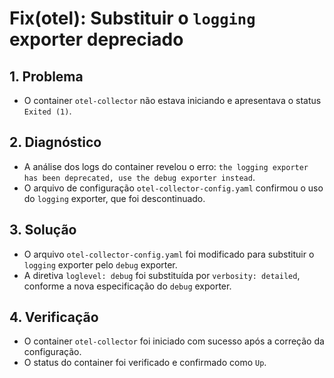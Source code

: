 # Fix(otel): Substituir o `logging` exporter depreciado

## 1. Problema

*   O container `otel-collector` não estava iniciando e apresentava o status `Exited (1)`.

## 2. Diagnóstico

*   A análise dos logs do container revelou o erro: `the logging exporter has been deprecated, use the debug exporter instead`.
*   O arquivo de configuração `otel-collector-config.yaml` confirmou o uso do `logging` exporter, que foi descontinuado.

## 3. Solução

*   O arquivo `otel-collector-config.yaml` foi modificado para substituir o `logging` exporter pelo `debug` exporter.
*   A diretiva `loglevel: debug` foi substituída por `verbosity: detailed`, conforme a nova especificação do `debug` exporter.

## 4. Verificação

*   O container `otel-collector` foi iniciado com sucesso após a correção da configuração.
*   O status do container foi verificado e confirmado como `Up`.
